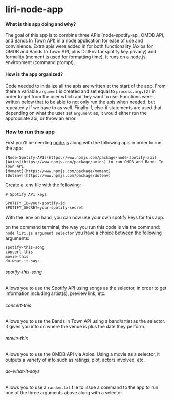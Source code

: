 # liri-node-app

#### What is this app doing and why?
The goal of this app is to combine three APIs (node-spotify-api, OMDB API, and Bands In Town API) in a node application for ease of use and convinience. Extra apis were added in for both functionality (Axios for OMDB and Bands In Town API, plus DotEnv for spotify key privacy) and formality (moment.js used for formatting time). It runs on a node.js environment (command prompt). 

#### How is the app organized?
Code needed to initialize all the apis are written at the start of the app. From there a variable `argument` is created and set equal to `process.argv[2]` in order to get from the user which api they want to use. Functions were written below that to be able to not only run the apis when needed, but repeatedly if we have to as well. Finally if, else-if statements are used that depending on what the user set `argument` as, it would either run the appropriate api, or throw an error.

### How to run this app
First you'll be needing [node.js](https://nodejs.org/en/download/) along with the following apis in order to run the app:
```
[Node-Spotify-API](https://www.npmjs.com/package/node-spotify-api)
[Axios](https://www.npmjs.com/package/axios) to run OMDB and Bands In Town API
[Moment](https://www.npmjs.com/package/moment)
[DotEnv](https://www.npmjs.com/package/dotenv)
```
Create a .env file with the following:
```
# Spotify API keys

SPOTIFY_ID=your-spotify-id
SPOTIFY_SECRET=your-spotify-secret
```
With the .env on hand, you can now use your own spotify keys for this app.

on the command terminal, the way you run this code is via the command: `node liri.js argument selector` you have a choice between the following arguments:
```
spotify-this-song
concert-this
movie-this
do-what-it-says
```
###### spotify-this-song
Allows you to use the Spotify API using songs as the selector, in order to get information including artist(s), preview link, etc.

###### concert-this
Allows you to use the Bands in Town API using a band/artist as the selector. It gives you info on where the venue is plus the date they perform.

###### movie-this
Allows you to use the OMDB API via Axios. Using a movie as a selector, it outputs a variety of info such as ratings, plot, actors involved, etc.

###### do-what-it-says
Allows you to use a `random.txt` file to issue a command to the app to run one of the three arguments above along with a selector.
